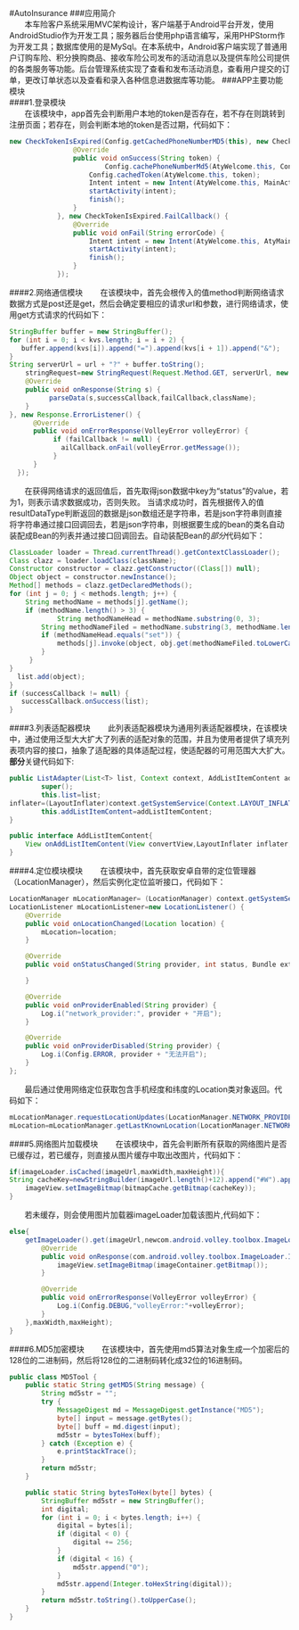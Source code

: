 #AutoInsurance
###应用简介  
&nbsp;&nbsp;&nbsp;&nbsp;&nbsp;&nbsp;&nbsp;本车险客户系统采用MVC架构设计，客户端基于Android平台开发，使用AndroidStudio作为开发工具；服务器后台使用php语言编写，采用PHPStorm作为开发工具；数据库使用的是MySql。在本系统中，Android客户端实现了普通用户订购车险、积分换购商品、接收车险公司发布的活动消息以及提供车险公司提供的各类服务等功能。后台管理系统实现了查看和发布活动消息，查看用户提交的订单，更改订单状态以及查看和录入各种信息进数据库等功能。
###APP主要功能模块  
####1.登录模块  
&nbsp;&nbsp;&nbsp;&nbsp;&nbsp;&nbsp;&nbsp;在该模块中，app首先会判断用户本地的token是否存在，若不存在则跳转到注册页面；若存在，则会判断本地的token是否过期，代码如下：   
```Java
new CheckTokenIsExpired(Config.getCachedPhoneNumberMD5(this), new CheckTokenIsExpired.SuccessCallback() {
                @Override
                public void onSuccess(String token) {
                        Config.cachePhoneNumberMd5(AtyWelcome.this, Config.getCachedPhoneNumberMD5(AtyWelcome.this));
                    Config.cachedToken(AtyWelcome.this, token);
                    Intent intent = new Intent(AtyWelcome.this, MainActivity.class);
                    startActivity(intent);
                    finish();
                }
            }, new CheckTokenIsExpired.FailCallback() {
                @Override
                public void onFail(String errorCode) {
                    Intent intent = new Intent(AtyWelcome.this, AtyMain.class);
                    startActivity(intent);
                    finish();
                }
            });

```
####2.网络通信模块
&nbsp;&nbsp;&nbsp;&nbsp;&nbsp;&nbsp;&nbsp;在该模块中，首先会根传入的值method判断网络请求数据方式是post还是get，然后会确定要相应的请求url和参数，进行网络请求，使用get方式请求的代码如下：
```Java
StringBuffer buffer = new StringBuffer();
for (int i = 0; i < kvs.length; i = i + 2) {
   buffer.append(kvs[i]).append("=").append(kvs[i + 1]).append("&");
}
String serverUrl = url + "?" + buffer.toString();
    stringRequest=new StringRequest(Request.Method.GET, serverUrl, new Response.Listener<String>() {
    @Override
    public void onResponse(String s) {
          parseData(s,successCallback,failCallback,className);
    }
}, new Response.ErrorListener() {
      @Override
      public void onErrorResponse(VolleyError volleyError) {
           if (failCallback != null) {
             ailCallback.onFail(volleyError.getMessage());
           }
      }
  });
```
&nbsp;&nbsp;&nbsp;&nbsp;&nbsp;&nbsp;&nbsp;在获得网络请求的返回值后，首先取得json数据中key为“status”的value，若为1，则表示请求数据成功，否则失败。 当请求成功时，首先根据传入的值resultDataType判断返回的数据是json数组还是字符串，若是json字符串则直接将字符串通过接口回调回去，若是json字符串，则根据要生成的bean的类名自动装配成Bean的列表并通过接口回调回去。自动装配Bean的*部分*代码如下：
```Java
ClassLoader loader = Thread.currentThread().getContextClassLoader();
Class clazz = loader.loadClass(className);
Constructor constructor = clazz.getConstructor((Class[]) null);
Object object = constructor.newInstance();
Method[] methods = clazz.getDeclaredMethods();
for (int j = 0; j < methods.length; j++) {
    String methodName = methods[j].getName();
    if (methodName.length() > 3) {
            String methodNameHead = methodName.substring(0, 3);
        String methodNameFiled = methodName.substring(3, methodName.length());
        if (methodNameHead.equals("set")) {
            methods[j].invoke(object, obj.get(methodNameFiled.toLowerCase()));
        }
     }
}
  list.add(object);
}
if (successCallback != null) {
   successCallback.onSuccess(list);
}
```
####3.列表适配器模块
&nbsp;&nbsp;&nbsp;&nbsp;&nbsp;&nbsp;&nbsp;此列表适配器模块为通用列表适配器模块，在该模块中，通过使用泛型大大扩大了列表的适配对象的范围，并且为使用者提供了填充列表项内容的接口，抽象了适配器的具体适配过程，使适配器的可用范围大大扩大。**部分**关键代码如下:
```Java
public ListAdapter(List<T> list, Context context, AddListItemContent addListItemContent) {
        super();
        this.list=list;
inflater=(LayoutInflater)context.getSystemService(Context.LAYOUT_INFLATER_SERVICE);
        this.addListItemContent=addListItemContent;
}

public interface AddListItemContent{
    View onAddListItemContent(View convertView,LayoutInflater inflater,int position);
}
```
####4.定位模块模块
&nbsp;&nbsp;&nbsp;&nbsp;&nbsp;&nbsp;&nbsp;在该模块中，首先获取安卓自带的定位管理器（LocationManager），然后实例化定位监听接口，代码如下：
```Java
LocationManager mLocationManager= (LocationManager) context.getSystemService(Context.LOCATION_SERVICE);
LocationListener mLocationListener=new LocationListener() {
    @Override
    public void onLocationChanged(Location location) {
        mLocation=location;
    }

    @Override
    public void onStatusChanged(String provider, int status, Bundle extras) {

    }

    @Override
    public void onProviderEnabled(String provider) {
        Log.i("network_provider:", provider + "开启");
    }

    @Override
    public void onProviderDisabled(String provider) {
        Log.i(Config.ERROR, provider + "无法开启");
    }
};
```
&nbsp;&nbsp;&nbsp;&nbsp;&nbsp;&nbsp;&nbsp;最后通过使用网络定位获取包含手机经度和纬度的Location类对象返回。代码如下：
```Java
mLocationManager.requestLocationUpdates(LocationManager.NETWORK_PROVIDER, 0, 0, mLocationListener);
mLocation=mLocationManager.getLastKnownLocation(LocationManager.NETWORK_PROVIDER);
```
####5.网络图片加载模块
&nbsp;&nbsp;&nbsp;&nbsp;&nbsp;&nbsp;&nbsp;在该模块中，首先会判断所有获取的网络图片是否已缓存过，若已缓存，则直接从图片缓存中取出改图片，代码如下：
```Java
if(imageLoader.isCached(imageUrl,maxWidth,maxHeight)){
String cacheKey=newStringBuilder(imageUrl.length()+12).append("#W").append(maxWidth).append("#H").append(maxHeight).append("#S").append     (ImageView.ScaleType.CENTER_INSIDE.ordinal()).append(imageUrl) .toString();
    imageView.setImageBitmap(bitmapCache.getBitmap(cacheKey));
}
```
&nbsp;&nbsp;&nbsp;&nbsp;&nbsp;&nbsp;&nbsp;若未缓存，则会使用图片加载器imageLoader加载该图片,代码如下：
```Java
else{
    getImageLoader().get(imageUrl,newcom.android.volley.toolbox.ImageLoader.ImageListener() {
        @Override
        public void onResponse(com.android.volley.toolbox.ImageLoader.ImageContainer imageContainer, boolean b) {
            imageView.setImageBitmap(imageContainer.getBitmap());
        }

        @Override
        public void onErrorResponse(VolleyError volleyError) {
            Log.i(Config.DEBUG,"volleyError:"+volleyError);
        }
    },maxWidth,maxHeight);
}
```
####6.MD5加密模块
&nbsp;&nbsp;&nbsp;&nbsp;&nbsp;&nbsp;&nbsp;在该模块中，首先使用md5算法对象生成一个加密后的128位的二进制码，然后将128位的二进制码转化成32位的16进制码。
```Java
public class MD5Tool {
	public static String getMD5(String message) {
		String md5str = "";
		try {
			MessageDigest md = MessageDigest.getInstance("MD5");
			byte[] input = message.getBytes();
			byte[] buff = md.digest(input);
			md5str = bytesToHex(buff);
		} catch (Exception e) {
			e.printStackTrace();
		}
		return md5str;
	}

	public static String bytesToHex(byte[] bytes) {
		StringBuffer md5str = new StringBuffer();
		int digital;
		for (int i = 0; i < bytes.length; i++) {
			digital = bytes[i];
			if (digital < 0) {
				digital += 256;
			}
			if (digital < 16) {
				md5str.append("0");
			}
			md5str.append(Integer.toHexString(digital));
		}
		return md5str.toString().toUpperCase();
	}
}
```
